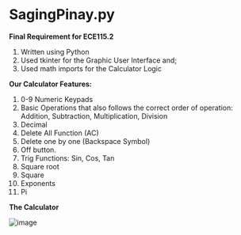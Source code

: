 # SagingPinay.py

**Final Requirement for ECE115.2**
1. Written using Python
2. Used tkinter for the Graphic User Interface and;
3. Used math imports for the Calculator Logic

**Our Calculator Features:**
1. 0-9 Numeric Keypads
2.	Basic Operations that also follows the correct order of operation: Addition, Subtraction, Multiplication, Division
4.	Decimal
5.	Delete All Function (AC)
6.	Delete one by one (Backspace Symbol)
7.	Off button. 
8.	Trig Functions: Sin, Cos, Tan
7.	Square root
8.	Square
9.	Exponents
10.	Pi

**The Calculator**


![image](https://user-images.githubusercontent.com/85015204/125096105-6591b280-e107-11eb-8be4-1419748f4410.png)



